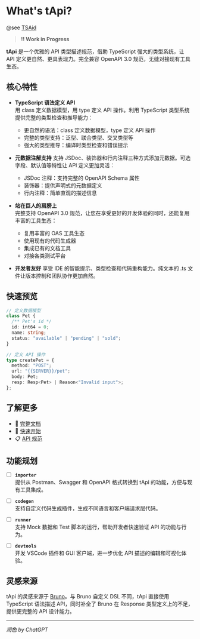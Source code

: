 # What's tApi?

@see [TSAid](https://github.com/charlzyx/tsaid)

> **!! Work in Progress**

**tApi** 是一个优雅的 API 类型描述规范，借助 TypeScript 强大的类型系统，让 API 定义更自然、更具表现力。完全兼容 OpenAPI 3.0 规范，无缝对接现有工具生态。

## 核心特性

- **TypeScript 语法定义 API**  
  用 class 定义数据模型，用 type 定义 API 操作。利用 TypeScript 类型系统提供完整的类型检查和推导能力：

  - 更自然的语法：class 定义数据模型，type 定义 API 操作
  - 完整的类型支持：泛型、联合类型、交叉类型等
  - 强大的类型推导：编译时类型检查和错误提示

- **元数据注解支持**
  支持 JSDoc、装饰器和行内注释三种方式添加元数据。可选字段、默认值等特性让 API 定义更加灵活：

  - JSDoc 注释：支持完整的 OpenAPI Schema 属性
  - 装饰器：提供声明式的元数据定义
  - 行内注释：简单直观的描述信息

- **站在巨人的肩膀上**  
  完整支持 OpenAPI 3.0 规范，让您在享受更好的开发体验的同时，还能复用丰富的工具生态：

  - 复用丰富的 OAS 工具生态
  - 使用现有的代码生成器
  - 集成已有的文档工具
  - 对接各类测试平台

- **开发者友好**
  享受 IDE 的智能提示、类型检查和代码重构能力。纯文本的 .ts 文件让版本控制和团队协作更加自然。

## 快速预览

```typescript
// 定义数据模型
class Pet {
  /** Pet's id */
  id: int64 = 0;
  name: string;
  status: "available" | "pending" | "sold";
}

// 定义 API 操作
type createPet = {
  method: "POST";
  url: "{{SERVER}}/pet";
  body: Pet;
  resp: Resp<Pet> | Reason<"Invalid input">;
};
```

## 了解更多

- 📖 [完整文档](https://tapiapp.pages.dev)
- 🚀 [快速开始](https://tapiapp.pages.dev/guide/getting-started)
- 📋 [API 规范](https://tapiapp.pages.dev/rfc)

## 功能规划

- [ ] **`importer`**  
       提供从 Postman、Swagger 和 OpenAPI 格式转换到 tApi 的功能，方便与现有工具集成。

- [ ] **`codegen`**  
       支持自定义代码生成插件，生成不同语言和客户端请求层代码。

- [ ] **`runner`**  
       支持 Mock 数据和 Test 脚本的运行，帮助开发者快速验证 API 的功能与行为。

- [ ] **`devtools`**  
       开发 VSCode 插件和 GUI 客户端，进一步优化 API 描述的编辑和可视化体验。

## 灵感来源

tApi 的灵感来源于 [Bruno](https://docs.usebruno.com/introduction/what-is-bruno)。与 Bruno 自定义 DSL 不同，tApi 直接使用 TypeScript 语法描述 API，同时补全了 Bruno 在 Response 类型定义上的不足，提供更完整的 API 设计能力。

---

_润色 by ChatGPT_
